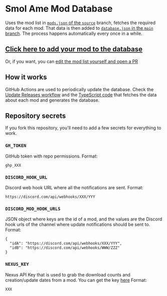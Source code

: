 # Smol Ame Mod Database

Uses the mod list in [`mods.json` of the `source`](https://github.com/MegaPiggy/smol-ame-mod-database/blob/source/mods.json) branch, fetches the required data for each mod. That data is then added to [`database.json` in the `main` branch](https://github.com/MegaPiggy/smol-ame-mod-database/blob/main/database.json). The process happens automatically every once in a while.

## [Click here to add your mod to the database](https://github.com/MegaPiggy/smol-ame-mod-database/issues/new?assignees=MegaPiggy&labels=add-mod&template=add-mod.yml&title=%5BYour+mod+name+here%5D)

Or, if you want, you can [edit the mod list yourself and open a PR](https://github.com/MegaPiggy/smol-ame-mod-database/edit/source/mods.json)

## How it works

GitHub Actions are used to periodically update the database. Check the [Update Releases workflow](https://github.com/MegaPiggy/smol-ame-mod-database/blob/source/.github/workflows/update-releases.yml) and the [TypeScript code](https://github.com/MegaPiggy/smol-ame-mod-database/tree/source/fetch-mods) that fetches the data about each mod and generates the database.

## Repository secrets

If you fork this repository, you'll need to add a few secrets for everything to work.

### `GH_TOKEN`

GitHub token with repo permissions. Format:

```
ghp_XXX
```

### `DISCORD_HOOK_URL`

Discord web hook URL where all the notifications are sent. Format:

```
https://discord.com/api/webhooks/XXX/YYY
```

### `DISCORD_MOD_HOOK_URLS`

JSON object where keys are the id of a mod, and the values are the Discord hook urls of the channel where update notifications should be sent to. Format:

```
{
  "idA": "https://discord.com/api/webhooks/XXX/YYY",
  "idB": "https://discord.com/api/webhooks/WWW/ZZZ"
}
```

### `NEXUS_KEY`

Nexus API Key that is used to grab the download counts and creation/update dates from a mod. You can get the key [here](https://www.nexusmods.com/users/myaccount?tab=api) Format:

```
XXX
```
